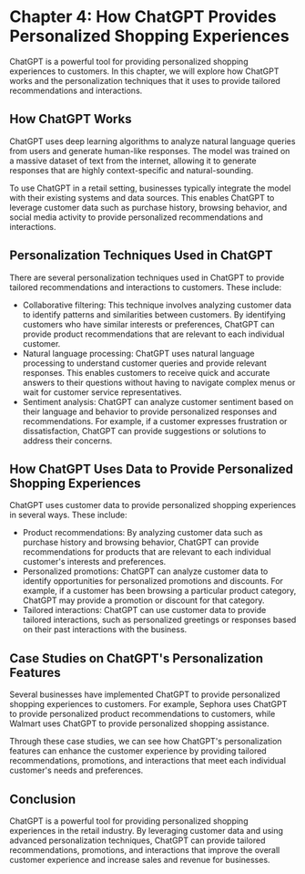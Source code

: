 Chapter 4: How ChatGPT Provides Personalized Shopping Experiences
=================================================================

ChatGPT is a powerful tool for providing personalized shopping experiences to customers. In this chapter, we will explore how ChatGPT works and the personalization techniques that it uses to provide tailored recommendations and interactions.

How ChatGPT Works
-----------------

ChatGPT uses deep learning algorithms to analyze natural language queries from users and generate human-like responses. The model was trained on a massive dataset of text from the internet, allowing it to generate responses that are highly context-specific and natural-sounding.

To use ChatGPT in a retail setting, businesses typically integrate the model with their existing systems and data sources. This enables ChatGPT to leverage customer data such as purchase history, browsing behavior, and social media activity to provide personalized recommendations and interactions.

Personalization Techniques Used in ChatGPT
------------------------------------------

There are several personalization techniques used in ChatGPT to provide tailored recommendations and interactions to customers. These include:

* Collaborative filtering: This technique involves analyzing customer data to identify patterns and similarities between customers. By identifying customers who have similar interests or preferences, ChatGPT can provide product recommendations that are relevant to each individual customer.
* Natural language processing: ChatGPT uses natural language processing to understand customer queries and provide relevant responses. This enables customers to receive quick and accurate answers to their questions without having to navigate complex menus or wait for customer service representatives.
* Sentiment analysis: ChatGPT can analyze customer sentiment based on their language and behavior to provide personalized responses and recommendations. For example, if a customer expresses frustration or dissatisfaction, ChatGPT can provide suggestions or solutions to address their concerns.

How ChatGPT Uses Data to Provide Personalized Shopping Experiences
------------------------------------------------------------------

ChatGPT uses customer data to provide personalized shopping experiences in several ways. These include:

* Product recommendations: By analyzing customer data such as purchase history and browsing behavior, ChatGPT can provide recommendations for products that are relevant to each individual customer's interests and preferences.
* Personalized promotions: ChatGPT can analyze customer data to identify opportunities for personalized promotions and discounts. For example, if a customer has been browsing a particular product category, ChatGPT may provide a promotion or discount for that category.
* Tailored interactions: ChatGPT can use customer data to provide tailored interactions, such as personalized greetings or responses based on their past interactions with the business.

Case Studies on ChatGPT's Personalization Features
--------------------------------------------------

Several businesses have implemented ChatGPT to provide personalized shopping experiences to customers. For example, Sephora uses ChatGPT to provide personalized product recommendations to customers, while Walmart uses ChatGPT to provide personalized shopping assistance.

Through these case studies, we can see how ChatGPT's personalization features can enhance the customer experience by providing tailored recommendations, promotions, and interactions that meet each individual customer's needs and preferences.

Conclusion
----------

ChatGPT is a powerful tool for providing personalized shopping experiences in the retail industry. By leveraging customer data and using advanced personalization techniques, ChatGPT can provide tailored recommendations, promotions, and interactions that improve the overall customer experience and increase sales and revenue for businesses.
